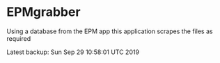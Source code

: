 # EPMgrabber
Using a database from the EPM app this application scrapes the files as required


Latest backup: Sun Sep 29 10:58:01 UTC 2019
